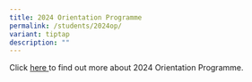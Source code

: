 ```yaml
---
title: 2024 Orientation Programme
permalink: /students/2024op/
variant: tiptap
description: ""
---
```

<p>Click <a href="/files/2024_Orientation_Programme.pdf" rel="noopener noreferrer nofollow" target="_blank">here </a>to find out more about 2024 Orientation Programme.</p>